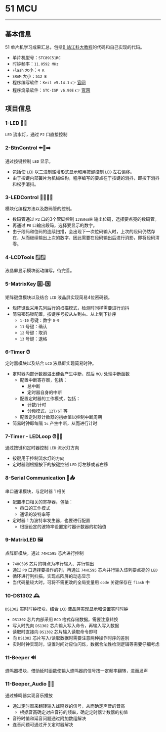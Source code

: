 # 51 MCU

---

## 基本信息

51 单片机学习成果汇总，包括[B 站江科大教程](https://www.bilibili.com/video/BV1Mb411e7re)的代码和自己实现的代码。

- 单片机型号：`STC89C51RC`
- 时钟频率：`11.0592 MHz`
- `Flash` 大小：`4 K`
- `SRAM` 大小：`512 B`
- 程序编写软件：`Keil v5.14.1` 👉 [官网](https://www.keil.com/)
- 程序烧录软件：`STC-ISP v6.90E` 👉 [官网](https://www.stcmcudata.com/)

## 项目信息

### 1-LED 🚨🔂

`LED` 流水灯，通过 `P2` 口直接控制

### 2-BtnControl ⬅️🚨➡️

通过按键控制 `LED` 显示。
- 包括使 `LED` 以二进制递增形式显示和用按键控制 `LED` 左右偏移。
- 由于按键内部簧片为机械结构，程序编写的要点在于按键的消抖，即按下消抖和松手消抖。

### 3-LEDControl 🚨🚨🚨🚨

模块化编程方法以及数码管的控制。
- 数码管通过 `P2` 口的3个管脚控制 `138译码器` 输出位码，选择要点亮的数码管。
- 再通过 `P0` 口输出段码，选择要显示的数字。
- 由于段码和位码的连续扫描，会出现下一次位码输入时，上次的段码仍然存在，从而继续输出上次的数字，因此需要在段码输出后进行消影，即将段码清零。

### 4-LCDTools 🪟🪟

液晶屏显示模块驱动编写，待完善。

### 5-MatrixKey 0️⃣-9️⃣

矩阵键盘模块以及结合 `LCD` 液晶屏实现简易4位密码锁。
- 矩阵键盘采用先列后行的扫描模式，检测时同样需要进行消抖
- 简易密码锁配置，按键序号按从左到右、从上到下排序
  - `1-10` 号键：数字 `0-9`
  - `11` 号键：确认
  - `12` 号键：取消
  - `13` 号键：退格

### 6-Timer ⏰

定时器模块以及结合 `LCD` 液晶屏实现简易时钟。
- 定时器内部计数器溢出便会产生中断，然后 `MCU` 处理中断函数
  - 配置中断寄存器，包括：
    - 总中断
    - 定时器自身的中断
  - 配置定时器的工作模式，包括：
    - 计数/计时
    - 分频模式，`12T/6T` 等
  - 配置定时器计数器的初始值以控制中断周期
- 简易时钟即每隔 `1s` 产生中断，从而进行计时

### 7-Timer - LEDLoop ⏰🚨🔂

通过按键和定时器控制 `LED` 流水灯方向
- 按键用于控制流水灯的方向
- 定时器则根据按下的按键控制 `LED` 灯左移或者右移

### 8-Serial Communication 📩📤

串口通讯模块，与定时器 1 相关
- 配置串口相关的寄存器，包括：
  - 串口的工作模式
  - 通讯的波特率等
- 定时器 1 为波特率发生器，也要进行配置
  - 根据设定的波特率设置定时器计数器的初始值

### 9-MatrixLED 🖼️

点阵屏模块，通过 `74HC595` 芯片进行控制
- `74HC595` 芯片的特点为串行输入、并行输出
- 通过 `P0` 口选择要操作的列，再通过 `74HC595` 芯片并行输入该列要点亮的 `LED`
- 循环进行列扫描，实现点阵屏的动态显示
- 当代码量较大时，可将不需更改的全局变量用 `code` 关键保存在 `flash` 中

### 10-DS1302 🕰️

`DS1302` 实时时钟模块，结合 `LCD` 液晶屏实现显示和设置实时时钟
- `DS1302` 芯片内部采用 `BCD` 格式存储数据，需要注意转换
- 写入时先向 `DS1302` 芯片输入写入命令，再输入写入数据
- 读取时直接向 `DS1302` 芯片输入读取命令即可
- 向 `DS1302` 芯片写入/读取数据时需要注意两种操作时序的差别
- 实时时钟实现时，设置时间对应位闪烁，数据合法性检测逻辑等需要仔细考虑

### 11-Beeper 🔊

蜂鸣器模块，借助延时函数使输入蜂鸣器的信号按一定频率翻转，进而发声

### 11-Beeper_Audio 📢🎶

通过蜂鸣器实现音乐播放
- 通过定时器来翻转输入蜂鸣器的信号，从而确定声音的音高
  - 根据音高确定对应音符的频率，确定定时器计数器的初值
- 音符时值和延音问题通过附加数组解决
- 连音问题可通过开关定时器解决
